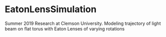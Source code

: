 # EatonLensSimulation
Summer 2019 Research at Clemson University. Modeling trajectory of light beam on flat torus with Eaton Lenses of varying rotations
